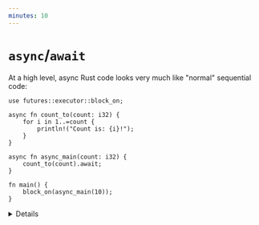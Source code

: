 ```yaml
---
minutes: 10
---
```

# `async`/`await`

At a high level, async Rust code looks very much like "normal" sequential code:

```rust,editable,compile_fail
use futures::executor::block_on;

async fn count_to(count: i32) {
    for i in 1..=count {
        println!("Count is: {i}!");
    }
}

async fn async_main(count: i32) {
    count_to(count).await;
}

fn main() {
    block_on(async_main(10));
}
```

<details>

Key points:

* Note that this is a simplified example to show the syntax. There is no long
  running operation or any real concurrency in it!

* What is the return type of an async call?
  * Use `let future: () = async_main(10);` in `main` to see the type.

* The "async" keyword is syntactic sugar. The compiler replaces the return type
  with a future. 

* You cannot make `main` async, without additional instructions to the compiler
  on how to use the returned future.

* You need an executor to run async code. `block_on` blocks the current thread
  until the provided future has run to completion. 

* `.await` asynchronously waits for the completion of another operation. Unlike
  `block_on`, `.await` doesn't block the current thread.

* `.await` can only be used inside an `async` function (or block; these are
  introduced later). 

</details>
